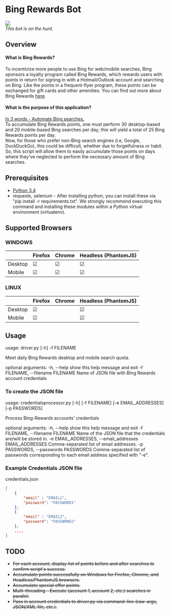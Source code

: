 # Bing Rewards Bot
<img src="http://www.casinoaffiliateprograms.com/blog/wp-content/uploads/2012/04/bingbot.jpg" />
<br><I> This bot is on the hunt. </I>

## Overview
#### What is Bing Rewards?
To incentivize more people to use Bing for web/mobile searches, Bing sponsors a loyalty program called Bing Rewards, which rewards users with points in return for signing in with a Hotmail/Outlook account and searching on Bing. Like the points in a frequent-flyer program, these points can be exchanged for gift cards and other amenities.
You can find out more about Bing Rewards <a href="http://www.bing.com/explore/rewards-g?FORM=MM0AQY&PUBL=GOOGLE&CREA=MM0AQY&ef_id=VX4fUwAAAFCA2Zp7:20150615004155:s">here</a>.

#### What is the purpose of this application?
<u>In 3 words - Automate Bing searches.</u> <br>
To accumulate Bing Rewards points, one must perform 30 desktop-based and 20 mobile-based Bing searches per day; this will yield a total of 25 Bing Rewards points per day. <br>
Now, for those who prefer non-Bing search engines (i.e, Google, DuckDuckGo), this could be difficult, whether due to forgetfulness or habit. So, this script will allow them to easily accumulate those points on days where they've neglected to perform the necessary amount of Bing searches.

## Prerequisites
* <a href="https://www.python.org/ftp/python/3.4.3/python-3.4.3.msi">Python 3.4</a>
* requests, selenium - After installing python, you can install these via "pip install -r requirements.txt". We strongly recommend executing this command and installing these modules within a Python virtual environment (virtualenv).

## Supported Browsers
### WINDOWS

|         | Firefox   | Chrome    | Headless (PhantomJS) |
| ------- | --------- | --------- | -------------------- |
| Desktop | &#9745;   | &#9745;   | &#9745;              |
| Mobile  | &#9745;   | &#9745;   | &#9745;              |

### LINUX
|         | Firefox   | Chrome    | Headless (PhantomJS) |
| ------- | --------- | --------- | -------------------- |
| Desktop | &#9745;   |           | &#9745;              |
| Mobile  | &#9745;   |           | &#9745;              |

## Usage
usage: driver.py [-h] -f FILENAME

Meet daily Bing Rewards desktop and mobile search quota.

optional arguments:
  -h, --help            show this help message and exit
  -f FILENAME, --filename FILENAME
                        Name of JSON file with Bing Rewards account
                        credentials

### To create the JSON file ###
usage: credentialsprocessor.py [-h] [-f FILENAME] [-e EMAIL_ADDRESSES]
                               [-p PASSWORDS]

Process Bing-Rewards accounts' credentials

optional arguments:
  -h, --help            show this help message and exit
  -f FILENAME, --filename FILENAME
                        Name of the JSON file that the credentials are/will be
                        stored in.
  -e EMAIL_ADDRESSES, --email_addresses EMAIL_ADDRESSES
                        Comma-separated list of email addresses.
  -p PASSWORDS, --passwords PASSWORDS
                        Comma-separated list of passwords corresponding to
                        each email address specified with "-e".

### Example Credentials JSON file ###
credentials.json

```json
[
	{
		"email" : "EMAIL1",
		"password": "PASSWORD1"
	},
	{
		"email" : "EMAIL2",
		"password": "PASSWORD2"
	},
	....
]
```

## TODO
* ~~For each account, display list of points before and after searches to confirm script's success.~~
* ~~Accumulate points successfully on Windows for Firefox, Chrome, and Headless/PhantomJS browsers.~~
* ~~Accumulate special offer points.~~
* ~~Multi-threading - Execute {account 1, account 2, etc.} searches in parallel.~~
* ~~Pass in account credentials to driver.py via command-line (raw-args, JSON/XML file, etc.).~~
